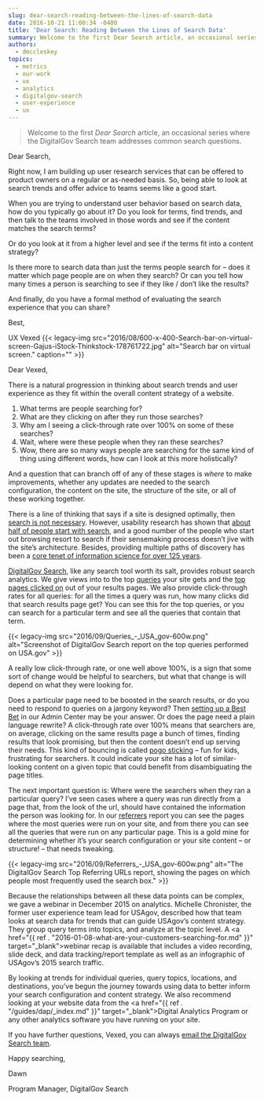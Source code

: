 ```yaml
---
slug: dear-search-reading-between-the-lines-of-search-data
date: 2016-10-21 11:00:34 -0400
title: 'Dear Search: Reading Between the Lines of Search Data'
summary: Welcome to the first Dear Search article, an occasional series where the DigitalGov Search team addresses common search questions. Dear Search, Right now, I am building up user research services that can be offered to product owners on a regular or as-needed basis. So, being able to look at search trends and offer advice to
authors:
  - dmccleskey
topics:
  - metrics
  - our-work
  - ux
  - analytics
  - digitalgov-search
  - user-experience
  - ux
---
```


> Welcome to the first _Dear Search_ article, an occasional series where the DigitalGov Search team addresses common search questions.

Dear Search,

Right now, I am building up user research services that can be offered to product owners on a regular or as-needed basis. So, being able to look at search trends and offer advice to teams seems like a good start.

When you are trying to understand user behavior based on search data, how do you typically go about it? Do you look for terms, find trends, and then talk to the teams involved in those words and see if the content matches the search terms?

Or do you look at it from a higher level and see if the terms fit into a content strategy?

Is there more to search data than just the terms people search for – does it matter which page people are on when they search? Or can you tell how many times a person is searching to see if they like / don’t like the results?

And finally, do you have a formal method of evaluating the search experience that you can share?

Best,

UX Vexed {{< legacy-img src="2016/08/600-x-400-Search-bar-on-virtual-screen-Gajus-iStock-Thinkstock-178761722.jpg" alt="Search bar on virtual screen." caption="" >}}

Dear Vexed,

There is a natural progression in thinking about search trends and user experience as they fit within the overall content strategy of a website.

  1. What terms are people searching for?
  2. What are they clicking on after they run those searches?
  3. Why am I seeing a click-through rate over 100% on some of these searches?
  4. Wait, where were these people when they ran these searches?
  5. Wow, there are so many ways people are searching for the same kind of thing using different words, how can I look at this more holistically?

And a question that can branch off of any of these stages is _where_ to make improvements, whether any updates are needed to the search configuration, the content on the site, the structure of the site, or all of these working together.

There is a line of thinking that says if a site is designed optimally, then <a href="https://books.google.com/books?id=LzgNHuKKGJIC&pg=PA41&lpg=PA41&dq=site+design+%22don%27t+need+search%22&source=bl&ots=sAd_zUGwQD&sig=XyGaXabkZtTT8cy_Kdw1R3sirtQ&hl=en&sa=X&ved=0ahUKEwjY58qz_u_KAhVFGh4KHfnuAYoQ6AEIMDAB#v=onepage&q=site%20design%20%22don't%20need%20search%22&f=false" target="_blank">search is not necessary</a>. However, usability research has shown that <a href="http://chil.rice.edu/research/pdf/KatzByrne03.pdf" target="_blank">about half of people start with search</a>, and a good number of the people who start out browsing resort to search if their sensemaking process doesn’t jive with the site’s architecture. Besides, providing multiple paths of discovery has been a <a href="https://en.wikipedia.org/wiki/Library_catalog" target="_blank">core tenet of information science for over 125 years</a>.

<a href="https://search.gov" target="_blank">DigitalGov Search</a>, like any search tool worth its salt, provides robust search analytics. We give views into to the top <a href="http://search.digitalgov.gov/manual/queries.html" target="_blank">queries</a> your site gets and the <a href="http://search.digitalgov.gov/manual/clicks.html" target="_blank">top pages clicked on</a> out of your results pages. We also provide click-through rates for all queries: for all the times a query was run, how many clicks did that search results page get? You can see this for the top queries, or you can search for a particular term and see all the queries that contain that term.

{{< legacy-img src="2016/09/Queries\_-\_USA_gov-600w.png" alt="Screenshot of DigitalGov Search report on the top queries performed on USA.gov" >}}

A really low click-through rate, or one well above 100%, is a sign that some sort of change would be helpful to searchers, but what that change is will depend on what they were looking for.

Does a particular page need to be boosted in the search results, or do you need to respond to queries on a jargony keyword? Then <a href="http://search.digitalgov.gov/manual/best-bets.html" target="_blank">setting up a Best Bet</a> in our Admin Center may be your answer. Or does the page need a plain language rewrite? A click-through rate over 100% means that searchers are, on average, clicking on the same results page a bunch of times, finding results that look promising, but then the content doesn’t end up serving their needs. This kind of bouncing is called <a href="https://www.nngroup.com/articles/pogo-sticking/" target="_blank">pogo sticking</a> &#8211; fun for kids, frustrating for searchers. It could indicate your site has a lot of similar-looking content on a given topic that could benefit from disambiguating the page titles.

The next important question is: Where were the searchers when they ran a particular query? I’ve seen cases where a query was run directly from a page that, from the look of the url, should have contained the information the person was looking for. In our <a href="http://search.digitalgov.gov/manual/referrers.html" target="_blank">referrers</a> report you can see the pages where the most queries were run on your site, and from there you can see all the queries that were run on any particular page. This is a gold mine for determining whether it’s your search configuration or your site content &#8211; or structure! &#8211; that needs tweaking.

{{< legacy-img src="2016/09/Referrers\_-\_USA_gov-600w.png" alt="The DigitalGov Search Top Referring URLs report, showing the pages on which people most frequently used the search box." >}}

Because the relationships between all these data points can be complex, we gave a webinar in December 2015 on analytics. Michelle Chronister, the former user experience team lead for USAgov, described how that team looks at search data for trends that can guide USAgov’s content strategy. They group query terms into topics, and analyze at the topic level. A <a href="{{ ref . "2016-01-08-what-are-your-customers-searching-for.md" }}" target="_blank">webinar recap</a> is available that includes a video recording, slide deck, and data tracking/report template as well as an infographic of USAgov’s 2015 search traffic.

By looking at trends for individual queries, query topics, locations, and destinations, you’ve begun the journey towards using data to better inform your search configuration and content strategy. We also recommend looking at your website data from the <a href="{{ ref . "/guides/dap/_index.md" }}" target="_blank">Digital Analytics Program</a> or any other analytics software you have running on your site.

If you have further questions, Vexed, you can always <a href="search@support.digitalgov.gov" target="_blank">email the DigitalGov Search team</a>.

Happy searching,

Dawn

Program Manager, DigitalGov Search
